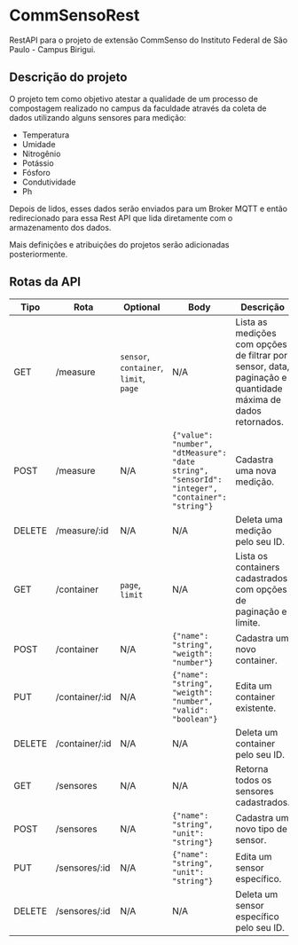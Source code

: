 # CommSensoRest

RestAPI para o projeto de extensão CommSenso do Instituto Federal de São Paulo - Campus Birigui. 

## Descrição do projeto
O projeto tem como objetivo atestar a qualidade de um processo de compostagem realizado no campus da faculdade através da coleta de dados utilizando alguns sensores para medição: 
- Temperatura
- Umidade
- Nitrogênio
- Potássio
- Fósforo
- Condutividade
- Ph

Depois de lidos, esses dados serão enviados para um Broker MQTT e então redirecionado para essa Rest API que lida diretamente com o armazenamento dos dados.

Mais definições e atribuições do projetos serão adicionadas posteriormente.


## Rotas da API

| Tipo   | Rota                 | Optional                             | Body                                                                                         | Descrição                                                                                         |
|--------|----------------------|--------------------------------------|----------------------------------------------------------------------------------------------|---------------------------------------------------------------------------------------------------|
| GET    | /measure             | `sensor`, `container`, `limit`, `page` | N/A                                                                                          | Lista as medições com opções de filtrar por sensor, data, paginação e quantidade máxima de dados retornados. |
| POST   | /measure             | N/A                                  | `{"value": "number", "dtMeasure": "date string", "sensorId": "integer", "container": "string"}` | Cadastra uma nova medição.                                                                        |
| DELETE | /measure/:id         | N/A                                  | N/A                                                                                          | Deleta uma medição pelo seu ID.                                                                   |
| GET    | /container           | `page`, `limit`                      | N/A                                                                                          | Lista os containers cadastrados com opções de paginação e limite.                                 |
| POST   | /container           | N/A                                  | `{"name": "string", "weigth": "number"}`                                                     | Cadastra um novo container.                                                                       |
| PUT    | /container/:id       | N/A                                  | `{"name": "string", "weigth": "number", "valid": "boolean"}`                                 | Edita um container existente.                                                                     |
| DELETE | /container/:id       | N/A                                  | N/A                                                                                          | Deleta um container pelo seu ID.                                                                  |
| GET    | /sensores            | N/A                                  | N/A                                                                                          | Retorna todos os sensores cadastrados.                                                            |
| POST   | /sensores            | N/A                                  | `{"name": "string", "unit": "string"}`                                                       | Cadastra um novo tipo de sensor.                                                                  |
| PUT    | /sensores/:id        | N/A                                  | `{"name": "string", "unit": "string"}`                                                       | Edita um sensor específico.                                                                       |
| DELETE | /sensores/:id        | N/A                                  | N/A                                                                                          | Deleta um sensor específico pelo seu ID.                                                          |
